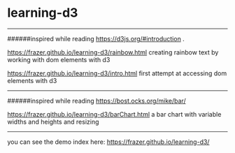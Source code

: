 # learning-d3


------

######inspired while reading https://d3js.org/#introduction .

https://frazer.github.io/learning-d3/rainbow.html
    creating rainbow text by working with dom elements with d3

https://frazer.github.io/learning-d3/intro.html
    first attempt at accessing dom elements with d3



------

######inspired while reading https://bost.ocks.org/mike/bar/ 

https://frazer.github.io/learning-d3/barChart.html
    a bar chart with variable widths and heights and resizing 
    


------

you can see the demo index here:
   https://frazer.github.io/learning-d3/
